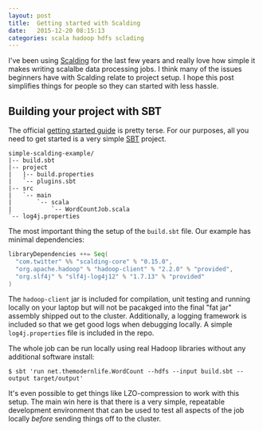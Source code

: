 ```yaml
---
layout: post
title:  Getting started with Scalding
date:   2015-12-20 08:15:13
categories: scala hadoop hdfs sclading
---
```


I've been using [Scalding](https://github.com/twitter/scalding) for the last few years and really love how simple it makes writing scalalbe data processing jobs.  I think many of the issues beginners have with Scalding relate to project setup.  I hope this post simplifies things for people so they can started with less hassle.

## Building your project with SBT

The official [getting started guide](https://github.com/twitter/scalding/wiki/Getting-Started) is pretty terse.  For our purposes, all you need to get started is a very simple [SBT](http://www.scala-sbt.org/0.13/tutorial/index.html) project.

```
simple-scalding-example/
|-- build.sbt
|-- project
|   |-- build.properties
|   `-- plugins.sbt
|-- src
|   `-- main
|       `-- scala
|           `-- WordCountJob.scala
`-- log4j.properties
```

The most important thing the setup of the `build.sbt` file.  Our example has minimal dependencies:

```scala
libraryDependencies ++= Seq(
  "com.twitter" %% "scalding-core" % "0.15.0",
  "org.apache.hadoop" % "hadoop-client" % "2.2.0" % "provided",
  "org.slf4j" % "slf4j-log4j12" % "1.7.13" % "provided"
)
```

The `hadoop-client` jar is included for compilation, unit testing and running locally on your laptop but will not be pacakged into the final "fat jar" assembly shipped out to the cluster.  Additionally, a logging framework is included so that we get good logs when debugging locally.  A simple `log4j.properties` file is included in the repo.

The whole job can be run locally using real Hadoop libraries without any additional software install:

```shell
$ sbt 'run net.themodernlife.WordCount --hdfs --input build.sbt --output target/output'
```

It's even possible to get things like LZO-compression to work with this setup.  The main win here is that there is a very simple,
repeatable development environment that can be used to test all aspects of the job locally *before* sending things off to the cluster.